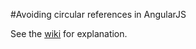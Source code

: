 #Avoiding circular references in AngularJS

See the [wiki](https://github.com/gcamara/NoCircularReference/wiki) for explanation.
